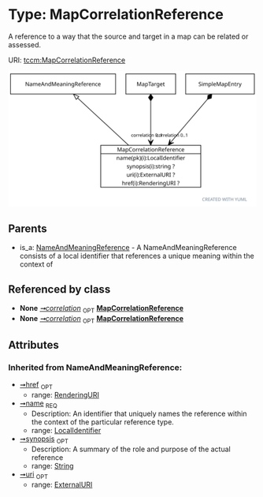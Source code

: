 
# Type: MapCorrelationReference


A reference to a way that the source and target in a map can be related or assessed.

URI: [tccm:MapCorrelationReference](https://hotecosystem.org/tccm/MapCorrelationReference)


![img](images/MapCorrelationReference.svg)

## Parents

 *  is_a: [NameAndMeaningReference](NameAndMeaningReference.md) - A NameAndMeaningReference consists of a local identifier that references a unique meaning within the context of

## Referenced by class

 *  **None** *[➞correlation](mapTarget__correlation.md)*  <sub>OPT</sub>  **[MapCorrelationReference](MapCorrelationReference.md)**
 *  **None** *[➞correlation](simpleMapEntry__correlation.md)*  <sub>OPT</sub>  **[MapCorrelationReference](MapCorrelationReference.md)**

## Attributes


### Inherited from NameAndMeaningReference:

 * [➞href](nameAndMeaningReference__href.md)  <sub>OPT</sub>
    * range: [RenderingURI](types/RenderingURI.md)
 * [➞name](nameAndMeaningReference__name.md)  <sub>REQ</sub>
    * Description: An identifier that uniquely names the reference within the context of the particular reference type.
    * range: [LocalIdentifier](types/LocalIdentifier.md)
 * [➞synopsis](nameAndMeaningReference__synopsis.md)  <sub>OPT</sub>
    * Description: A summary of the role and purpose of the actual reference
    * range: [String](types/String.md)
 * [➞uri](nameAndMeaningReference__uri.md)  <sub>OPT</sub>
    * range: [ExternalURI](types/ExternalURI.md)
